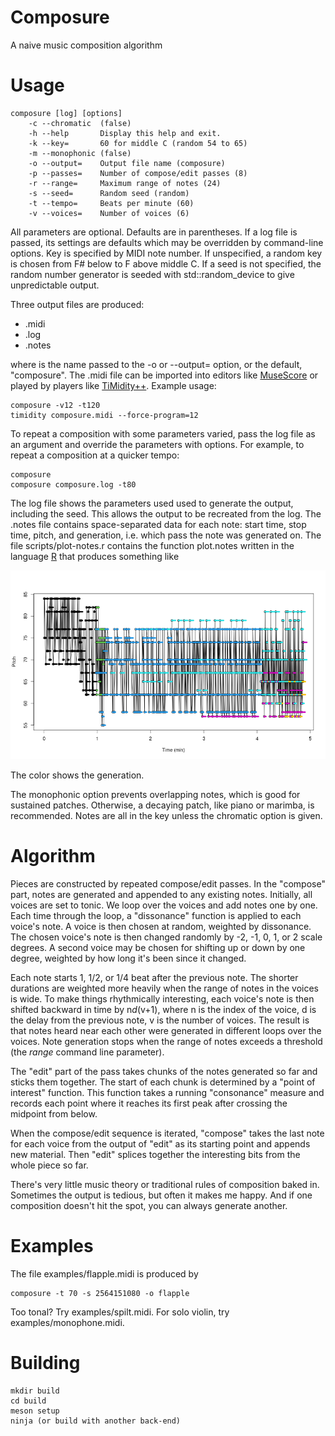 # Composure
A naive music composition algorithm

# Usage
    composure [log] [options]
        -c --chromatic  (false)
        -h --help       Display this help and exit.
        -k --key=       60 for middle C (random 54 to 65)
        -m --monophonic (false)
        -o --output=    Output file name (composure)
        -p --passes=    Number of compose/edit passes (8)
        -r --range=     Maximum range of notes (24)
        -s --seed=      Random seed (random)
        -t --tempo=     Beats per minute (60)
        -v --voices=    Number of voices (6)

All parameters are optional. Defaults are in parentheses. If a log file is passed, its settings are defaults which may be overridden by command-line options. Key is specified by MIDI note number. If unspecified, a random key is chosen from F# below to F above middle C. If a seed is not specified, the random number generator is seeded with std::random_device to give unpredictable output.

Three output files are produced:
* <filename>.midi
* <filename>.log
* <filename>.notes

where <filename> is the name passed to the -o or --output= option, or the default, "composure". The .midi file can be imported into editors like [MuseScore](https://musescore.org) or played by players like [TiMidity++](http://timidity.sourceforge.net). Example usage:

    composure -v12 -t120
    timidity composure.midi --force-program=12

To repeat a composition with some parameters varied, pass the log file as an argument and override the parameters with options. For example, to repeat a composition at a quicker tempo:

    composure
    composure composure.log -t80

The log file shows the parameters used used to generate the output, including the seed. This allows the output to be recreated from the log. The .notes file contains space-separated data for each note: start time, stop time, pitch, and generation, i.e. which pass the note was generated on. The file scripts/plot-notes.r contains the function plot.notes written in the language [R](https://www.r-project.org/) that produces something like

![Example output of the plot.notes function](examples/flapple.png)

The color shows the generation.

The monophonic option prevents overlapping notes, which is good for sustained patches.
Otherwise, a decaying patch, like piano or marimba, is recommended. Notes are all in the key unless the chromatic option is given.

# Algorithm
Pieces are constructed by repeated compose/edit passes. In the "compose" part, notes are generated and appended to any existing notes. Initially, all voices are set to tonic. We loop over the voices and add notes one by one. Each time through the loop, a "dissonance" function is applied to each voice's note. A voice is then chosen at random, weighted by dissonance. The chosen voice's note is then changed randomly by -2, -1, 0, 1, or 2 scale degrees. A second voice may be chosen for shifting up or down by one degree, weighted by how long it's been since it changed.

Each note starts 1, 1/2, or 1/4 beat after the previous note. The shorter durations are weighted more heavily when the range of notes in the voices is wide. To make things rhythmically interesting, each voice's note is then shifted backward in time by n*d*(v+1), where n is the index of the voice, d is the delay from the previous note, v is the number of voices. The result is that notes heard near each other were generated in different loops over the voices. Note generation stops when the range of notes exceeds a threshold (the *range* command line parameter).

The "edit" part of the pass takes chunks of the notes generated so far and sticks them together. The start of each chunk is determined by a "point of interest" function. This function takes a running "consonance" measure and records each point where it reaches its first peak after crossing the midpoint from below.

When the compose/edit sequence is iterated, "compose" takes the last note for each voice from the output of "edit" as its starting point and appends new material. Then "edit" splices together the interesting bits from the whole piece so far.

There's very little music theory or traditional rules of composition baked in. Sometimes the output is tedious, but often it makes me happy. And if one composition doesn't hit the spot, you can always generate another.

# Examples
The file examples/flapple.midi is produced by

    composure -t 70 -s 2564151080 -o flapple

Too tonal? Try examples/spilt.midi. For solo violin, try examples/monophone.midi.

# Building

    mkdir build
    cd build
    meson setup
    ninja (or build with another back-end)
